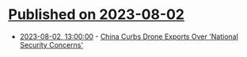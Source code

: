 # [Published on 2023-08-02](index.md)

* [2023-08-02, 13:00:00](https://slashdot.org/story/23/08/01/2340257/china-curbs-drone-exports-over-national-security-concerns?utm_source=rss1.0mainlinkanon&utm_medium=feed) - [China Curbs Drone Exports Over 'National Security Concerns'](https://slashdot.org/story/23/08/01/2340257/china-curbs-drone-exports-over-national-security-concerns?utm_source=rss1.0mainlinkanon&utm_medium=feed)
